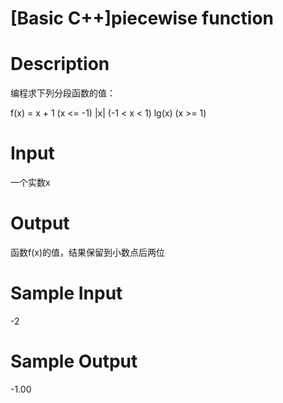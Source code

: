 # [Basic C++]piecewise function

# Description

编程求下列分段函数的值：

f(x) = x + 1 (x <= -1)
    |x|  (-1 < x < 1)
    lg(x) (x >= 1)
       
# Input
 一个实数x
 
# Output
 函数f(x)的值，结果保留到小数点后两位
   
# Sample Input
-2

# Sample Output
-1.00